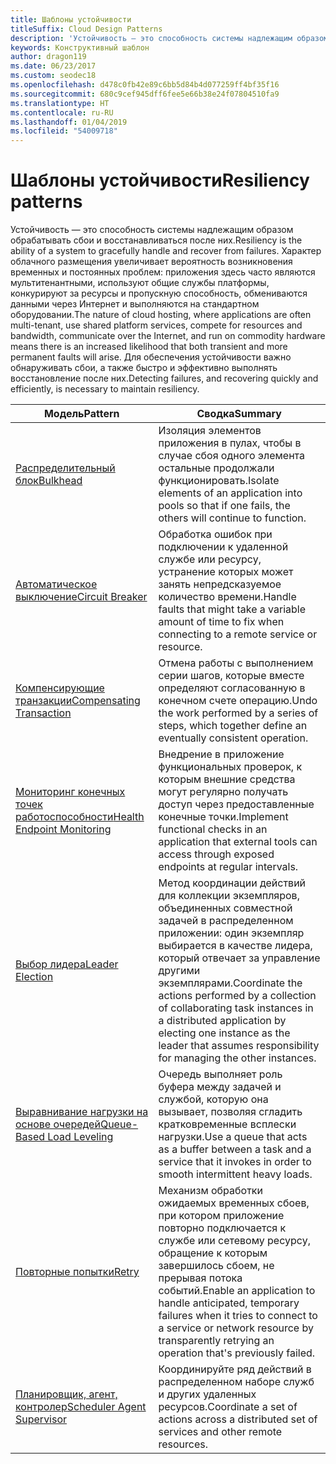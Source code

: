 ```yaml
---
title: Шаблоны устойчивости
titleSuffix: Cloud Design Patterns
description: 'Устойчивость — это способность системы надлежащим образом обрабатывать сбои и восстанавливаться после них. Характер облачного размещения увеличивает вероятность возникновения временных и постоянных проблем: приложения здесь часто являются мультитенантными, используют общие службы платформы, конкурируют за ресурсы и пропускную способность, обмениваются данными через Интернет и выполняются на стандартном оборудовании. Для обеспечения устойчивости важно обнаруживать сбои, а также быстро и эффективно выполнять восстановление после них.'
keywords: Конструктивный шаблон
author: dragon119
ms.date: 06/23/2017
ms.custom: seodec18
ms.openlocfilehash: d478c0fb42e89c6bb5d84b4d077259ff4bf35f16
ms.sourcegitcommit: 680c9cef945dff6fee5e66b38e24f07804510fa9
ms.translationtype: HT
ms.contentlocale: ru-RU
ms.lasthandoff: 01/04/2019
ms.locfileid: "54009718"
---
```

# <a name="resiliency-patterns"></a><span data-ttu-id="28df3-106">Шаблоны устойчивости</span><span class="sxs-lookup"><span data-stu-id="28df3-106">Resiliency patterns</span></span>

<span data-ttu-id="28df3-107">Устойчивость — это способность системы надлежащим образом обрабатывать сбои и восстанавливаться после них.</span><span class="sxs-lookup"><span data-stu-id="28df3-107">Resiliency is the ability of a system to gracefully handle and recover from failures.</span></span> <span data-ttu-id="28df3-108">Характер облачного размещения увеличивает вероятность возникновения временных и постоянных проблем: приложения здесь часто являются мультитенантными, используют общие службы платформы, конкурируют за ресурсы и пропускную способность, обмениваются данными через Интернет и выполняются на стандартном оборудовании.</span><span class="sxs-lookup"><span data-stu-id="28df3-108">The nature of cloud hosting, where applications are often multi-tenant, use shared platform services, compete for resources and bandwidth, communicate over the Internet, and run on commodity hardware means there is an increased likelihood that both transient and more permanent faults will arise.</span></span> <span data-ttu-id="28df3-109">Для обеспечения устойчивости важно обнаруживать сбои, а также быстро и эффективно выполнять восстановление после них.</span><span class="sxs-lookup"><span data-stu-id="28df3-109">Detecting failures, and recovering quickly and efficiently, is necessary to maintain resiliency.</span></span>

|                            <span data-ttu-id="28df3-110">Модель</span><span class="sxs-lookup"><span data-stu-id="28df3-110">Pattern</span></span>                             |                                                                                                      <span data-ttu-id="28df3-111">Сводка</span><span class="sxs-lookup"><span data-stu-id="28df3-111">Summary</span></span>                                                                                                       |
|----------------------------------------------------------------|--------------------------------------------------------------------------------------------------------------------------------------------------------------------------------------------------------------------|
|                   [<span data-ttu-id="28df3-112">Распределительный блок</span><span class="sxs-lookup"><span data-stu-id="28df3-112">Bulkhead</span></span>](../bulkhead.md)                   |                                                     <span data-ttu-id="28df3-113">Изоляция элементов приложения в пулах, чтобы в случае сбоя одного элемента остальные продолжали функционировать.</span><span class="sxs-lookup"><span data-stu-id="28df3-113">Isolate elements of an application into pools so that if one fails, the others will continue to function.</span></span>                                                      |
|            [<span data-ttu-id="28df3-114">Автоматическое выключение</span><span class="sxs-lookup"><span data-stu-id="28df3-114">Circuit Breaker</span></span>](../circuit-breaker.md)            |                                                  <span data-ttu-id="28df3-115">Обработка ошибок при подключении к удаленной службе или ресурсу, устранение которых может занять непредсказуемое количество времени.</span><span class="sxs-lookup"><span data-stu-id="28df3-115">Handle faults that might take a variable amount of time to fix when connecting to a remote service or resource.</span></span>                                                   |
|   [<span data-ttu-id="28df3-116">Компенсирующие транзакции</span><span class="sxs-lookup"><span data-stu-id="28df3-116">Compensating Transaction</span></span>](../compensating-transaction.md)   |                                                      <span data-ttu-id="28df3-117">Отмена работы с выполнением серии шагов, которые вместе определяют согласованную в конечном счете операцию.</span><span class="sxs-lookup"><span data-stu-id="28df3-117">Undo the work performed by a series of steps, which together define an eventually consistent operation.</span></span>                                                       |
| [<span data-ttu-id="28df3-118">Мониторинг конечных точек работоспособности</span><span class="sxs-lookup"><span data-stu-id="28df3-118">Health Endpoint Monitoring</span></span>](../health-endpoint-monitoring.md) |                                            <span data-ttu-id="28df3-119">Внедрение в приложение функциональных проверок, к которым внешние средства могут регулярно получать доступ через предоставленные конечные точки.</span><span class="sxs-lookup"><span data-stu-id="28df3-119">Implement functional checks in an application that external tools can access through exposed endpoints at regular intervals.</span></span>                                            |
|            [<span data-ttu-id="28df3-120">Выбор лидера</span><span class="sxs-lookup"><span data-stu-id="28df3-120">Leader Election</span></span>](../leader-election.md)            | <span data-ttu-id="28df3-121">Метод координации действий для коллекции экземпляров, объединенных совместной задачей в распределенном приложении: один экземпляр выбирается в качестве лидера, который отвечает за управление другими экземплярами.</span><span class="sxs-lookup"><span data-stu-id="28df3-121">Coordinate the actions performed by a collection of collaborating task instances in a distributed application by electing one instance as the leader that assumes responsibility for managing the other instances.</span></span> |
|  [<span data-ttu-id="28df3-122">Выравнивание нагрузки на основе очередей</span><span class="sxs-lookup"><span data-stu-id="28df3-122">Queue-Based Load Leveling</span></span>](../queue-based-load-leveling.md)  |                                            <span data-ttu-id="28df3-123">Очередь выполняет роль буфера между задачей и службой, которую она вызывает, позволяя сгладить кратковременные всплески нагрузки.</span><span class="sxs-lookup"><span data-stu-id="28df3-123">Use a queue that acts as a buffer between a task and a service that it invokes in order to smooth intermittent heavy loads.</span></span>                                             |
|                      [<span data-ttu-id="28df3-124">Повторные попытки</span><span class="sxs-lookup"><span data-stu-id="28df3-124">Retry</span></span>](../retry.md)                      |             <span data-ttu-id="28df3-125">Механизм обработки ожидаемых временных сбоев, при котором приложение повторно подключается к службе или сетевому ресурсу, обращение к которым завершилось сбоем, не прерывая потока событий.</span><span class="sxs-lookup"><span data-stu-id="28df3-125">Enable an application to handle anticipated, temporary failures when it tries to connect to a service or network resource by transparently retrying an operation that's previously failed.</span></span>             |
| [<span data-ttu-id="28df3-126">Планировщик, агент, контролер</span><span class="sxs-lookup"><span data-stu-id="28df3-126">Scheduler Agent Supervisor</span></span>](../scheduler-agent-supervisor.md) |                                                            <span data-ttu-id="28df3-127">Координируйте ряд действий в распределенном наборе служб и других удаленных ресурсов.</span><span class="sxs-lookup"><span data-stu-id="28df3-127">Coordinate a set of actions across a distributed set of services and other remote resources.</span></span>                                                            |